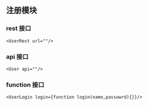 ## 注册模块

### rest 接口
`<UserRest url=""/>`

### api 接口
`<User api=""/>`

### function 接口
`<UserLogin login={function login(name,passowrd){}}/>`
